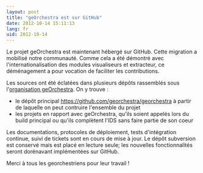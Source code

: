 ```yaml
---
layout: post
title: "geOrchestra est sur GitHub"
date: 2012-10-14 15:11:13
lang: fr
uid: 2012-10-14
---
```


<div class="post-content">

<p>Le projet geOrchestra est maintenant hébergé sur GitHub. Cette migration a
mobilisé notre communauté. Comme cela a été démontré avec
l'internationalisation des modules visualiseurs et extracteur, ce déménagement
a pour vocation de faciliter les contributions.</p>
<p>Les sources ont été éclatées dans plusieurs dépôts rassemblés sous
l'<a href="https://github.com/georchestra" hreflang="fr">organisation
geOrchestra</a>. On y trouve :</p>
<ul>
<li>le dépôt principal <a href="https://github.com/georchestra/georchestra" hreflang="fr">https://github.com/georchestra/georchestra</a> à partir de
laquelle on peut contruire l'ensemble du projet</li>
<li>les projets en rapport avec geOrchestra, qu'ils soient appelés lors du
build principal ou qu'ils complètent l'IDS sans faire partie de son coeur</li>
</ul>
<p>Les documentations, protocoles de déploiement, tests d'intégration continue,
suivi de tickets sont en cours de mise à jour. Le dépôt subversion est conservé
mais est placé en lecture seule; les nouvelles fonctionnalités seront
dorénavant implémentées sur GitHub.</p>
<p>Merci à tous les georchestriens pour leur travail !</p>

</div>
